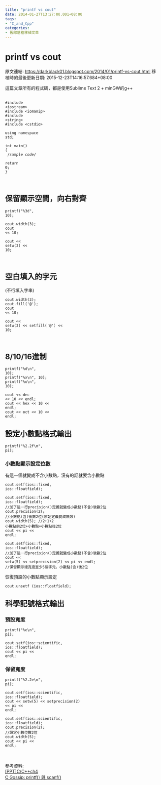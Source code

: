 ```yaml
---
title: "printf vs cout"
date: 2014-01-27T13:27:00.001+08:00
tags: 
- "C_and_Cpp"
categories:
- 舊部落格移植文章
---
```


# printf vs cout

原文連結: https://darkblack01.blogspot.com/2014/01/printf-vs-cout.html
移植時的最後更新日期: 2015-12-23T14:16:57.684+08:00

這篇文章所有的程式碼，都是使用Sublime Text 2 + minGW的g++<br /><br /><pre class="prettyprint"><code>#include &lt;iostream&gt;<br />#include &lt;iomanip&gt;<br />#include &lt;string&gt;<br />#include &lt;cstdio&gt;<br /><br />using namespace std;<br /><br />int main()<br />{<br />    /*sample code*/<br />    return 0;<br />}</code></pre><br /><h2><span style="font-size: x-large;">保留顯示空間，向右對齊 </span></h2><pre class="prettyprint"><code>printf("%3d", 10);</code></pre><pre class="prettyprint"><code>cout.width(3);<br />cout &lt;&lt; 10;</code></pre><pre class="prettyprint"><code>cout &lt;&lt; setw(3) &lt;&lt; 10;</code></pre><br /><h2><span style="font-size: x-large;">空白填入的字元</span></h2>(不行填入字串)<br /><pre class="prettyprint"><code>cout.width(3);<br />cout.fill('@');<br />cout &lt;&lt; 10;</code></pre><pre class="prettyprint"><code>cout &lt;&lt; setw(3) &lt;&lt; setfill('@') &lt;&lt; 10;</code></pre><br /><h2><span style="font-size: x-large;">8/10/16進制</span></h2><pre class="prettyprint"><code>printf("%d\n", 10);<br />printf("%x\n", 10);<br />printf("%o\n", 10);</code></pre><pre class="prettyprint"><code>cout &lt;&lt; dec &lt;&lt; 10 &lt;&lt; endl;<br />cout &lt;&lt; hex &lt;&lt; 10 &lt;&lt; endl;<br />cout &lt;&lt; oct &lt;&lt; 10 &lt;&lt; endl;</code></pre><h2><span style="font-size: x-large;">設定小數點格式輸出 </span></h2><pre class="prettyprint"><code>printf("%2.2f\n", pi);</code></pre><h3>小數點顯示設定位數</h3>有這一個就變成不含小數點，沒有的話就要含小數點 <br /><pre class="prettyprint"><code>cout.setf(ios::fixed, ios::floatfield);</code></pre><pre class="prettyprint"><code>cout.setf(ios::fixed, ios::floatfield);  //加了這一行precision()定義就變成小數點(不含)後數2位<br />cout.precision(2); //小數點(含)後數2位(原始定義變成無效)<br />cout.width(5);  //2+1+2 小數點前2位+小數點+小數點後2位<br />cout &lt;&lt; pi &lt;&lt; endl;</code></pre><pre class="prettyprint"><code>cout.setf(ios::fixed, ios::floatfield);  //加了這一行precision()定義就變成小數點(不含)後數2位<br />cout &lt;&lt; setw(5) &lt;&lt; setprecision(2) &lt;&lt; pi &lt;&lt; endl; //保留顯示總寬度至少5個字元，小數點(含)後2位</code></pre>恢復預設的小數點顯示設定 <br /><pre class="prettyprint"><code>cout.unsetf (ios::floatfield); </code></pre><h2><span style="font-size: x-large;">科學記號格式輸出</span></h2><h3>預設寬度 </h3><pre class="prettyprint"><code>printf("%e\n", pi);</code></pre><pre class="prettyprint"><code>cout.setf(ios::scientific, ios::floatfield);<br />cout &lt;&lt; pi &lt;&lt; endl;</code></pre><h3>保留寬度 </h3><pre class="prettyprint"><code>printf("%2.2e\n", pi);</code></pre><pre class="prettyprint"><code>cout.setf(ios::scientific, ios::floatfield);<br />cout &lt;&lt; setw(5) &lt;&lt; setprecision(2) &lt;&lt; pi &lt;&lt; endl;</code></pre><pre class="prettyprint"><code>cout.setf(ios::scientific, ios::floatfield);<br />cout.precision(2); //設定小數位數2位<br />cout.width(5);<br />cout &lt;&lt; pi &lt;&lt; endl;</code></pre><br /><br />參考資料:<br /><a href="https://www.google.com.tw/url?sa=t&amp;amp;rct=j&amp;amp;q=&amp;amp;esrc=s&amp;amp;source=web&amp;amp;cd=1&amp;amp;ved=0CCwQFjAA&amp;amp;url=http%3A%2F%2Fweb.math.isu.edu.tw%2Fhuanght%2Ffiles%2F%25E7%25AC%25AC2%25E7%25AB%25A0_%25E5%259F%25BA%25E6%259C%25AC%25E8%25BC%25B8%25E5%2587%25BA%25E8%2588%2587%25E8%25BC%25B8%25E5%2585%25A5.ppt&amp;amp;ei=PMzlUtrIHsSrkwWh7oC4CQ&amp;amp;usg=AFQjCNEHY6r9RAhI2-pRUntuRbU57qe-Mw&amp;amp;sig2=XBqe7QGhXfFNZs3I8hK4tA" target="_blank">[PPT]C/C++ch4</a><br /><a href="http://openhome.cc/Gossip/CGossip/PrintfScanf.html">C Gossip: printf() 與 scanf()</a>
